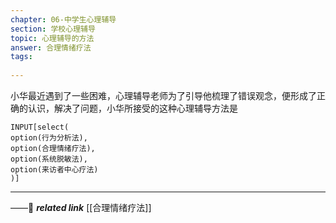 ```yaml
---
chapter: 06-中学生心理辅导
section: 学校心理辅导
topic: 心理辅导的方法
answer: 合理情绪疗法
tags:
  
---
```


小华最近遇到了一些困难，心理辅导老师为了引导他梳理了错误观念，便形成了正确的认识，解决了问题，小华所接受的这种心理辅导方法是

```meta-bind
INPUT[select(
option(行为分析法),
option(合理情绪疗法),
option(系统脱敏法),
option(来访者中心疗法)
)]
```

---
——🔗 ***related link*** [[合理情绪疗法]]